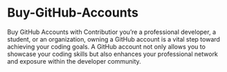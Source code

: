 # Buy-GitHub-Accounts
Buy GitHub Accounts with Contributior you’re a professional developer, a student, or an organization, owning a GitHub account is a vital step toward achieving your coding goals. A GitHub account not only allows you to showcase your coding skills but also enhances your professional network and exposure within the developer community. 

